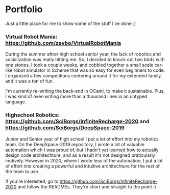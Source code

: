 # Portfolio
Just a little place for me to show some of the stuff I've done :) 

### Virtual Robot Mania: https://github.com/zevbo/VirtualRobotMania

During the summer aftrer high school senior year, the lack of robotics and socialization was really hitting me. So, I decided to knock out two birds with one stones. I took a couple weeks, and cobbled together a small scale car-like robot simulator in Scheme that was so easy for even beginners to code. I organized a few competitions centering around it for my extended family, and it was a ton of fun.

I'm currently re-writing the back-end in OCaml, to make it sustainable. Plus, I was kind of over-writing more than a thousand lines in an untyped language.

### Highschool Robotics: https://github.com/SciBorgs/InfiniteRecharge-2020 and https://github.com/SciBorgs/DeepSpace-2019

Junior and Senior year of high school I put a lot of effort into my robotics team. On the DeepSpace-2019 repository, I wrote a lot of valuable automation which I was proud of, but I hadn't yet learned how to actually design code architechture, and as a result it's not designed praticularly inutively. However in 2020, where I wrote less of the automation, I put a lot of effort into creating a powerful and intuitive architechture for the rest of the team to use. 

If you're interested, go to https://github.com/SciBorgs/InfiniteRecharge-2020 and follow the READMEs. They're short and straight to the point :)
